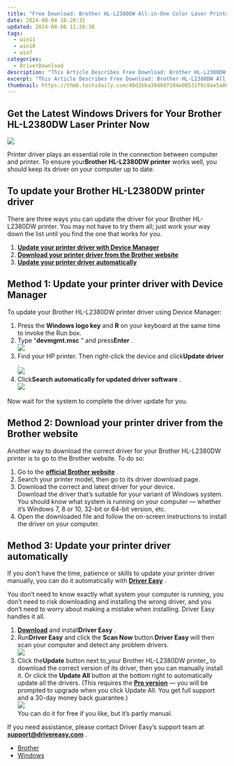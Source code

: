 ```yaml
---
title: "Free Download: Brother HL-L2380DW All-in-One Color Laser Printer Drivers for Windows"
date: 2024-08-04 16:20:31
updated: 2024-08-06 11:26:38
tags:
  - win11
  - win10
  - win7
categories:
  - DriverDownload
description: "This Article Describes Free Download: Brother HL-L2380DW All-in-One Color Laser Printer Drivers for Windows"
excerpt: "This Article Describes Free Download: Brother HL-L2380DW All-in-One Color Laser Printer Drivers for Windows"
thumbnail: https://thmb.techidaily.com/40d2bba30d8d7204e00531f0c8ae5a0019fd1a9406955c448a3c7d8503274e5e.jpg
---
```


## Get the Latest Windows Drivers for Your Brother HL-L2380DW Laser Printer Now

![](https://images.drivereasy.com/wp-content/uploads/2019/01/image-22.png)

 Printer driver plays an essential role in the connection between computer and printer. To ensure your**Brother HL-L2380DW printer** works well, you should keep its driver on your computer up to date.

## To update your Brother HL-L2380DW printer driver

 There are three ways you can update the driver for your Brother HL-L2380DW printer. You may not have to try them all; just work your way down the list until you find the one that works for you.

1. [**Update your printer driver with Device Manager**](https://tools.techidaily.com/drivereasy/download/)
2. **[Download your printer driver from the Brother website](https://tools.techidaily.com/drivereasy/download/)**
3. **[Update your printer driver automatically](https://tools.techidaily.com/drivereasy/download/)**

## Method 1: Update your printer driver with Device Manager

To update your Brother HL-L2380DW printer driver using Device Manager:

1. Press the **Windows logo key** and **R** on your keyboard at the same time to invoke the Run box.
2. Type “**devmgmt.msc** ” and press**Enter** .  
![](https://images.drivereasy.com/wp-content/uploads/2019/01/image.png)
3. Find your HP printer. Then right-click the device and click**Update driver** .  
![](https://images.drivereasy.com/wp-content/uploads/2019/01/image-1.png)
4. Click**Search automatically for updated driver software** .  
![](https://images.drivereasy.com/wp-content/uploads/2019/01/image-2.png)

Now wait for the system to complete the driver update for you.

## Method 2: Download your printer driver from the Brother website

 Another way to download the correct driver for your Brother HL-L2380DW printer is to go to the Brother website. To do so:

1. Go to the **[official Brother website](https://www.brother-usa.com/)**  .
2. Search your printer model, then go to its driver download page.
3. Download the correct and latest driver for your device.  
 Download the driver that’s suitable for your variant of Windows system. You should know what system is running on your computer — whether it’s Windows 7, 8 or 10, 32-bit or 64-bit version, etc.
4. Open the downloaded file and follow the on-screen instructions to install the driver on your computer.

## Method 3: Update your printer driver automatically

 If you don’t have the time, patience or skills to update your printer driver manually, you can do it automatically with **[Driver Easy](https://tools.techidaily.com/drivereasy/download/)**  .

 You don’t need to know exactly what system your computer is running, you don’t need to risk downloading and installing the wrong driver, and you don’t need to worry about making a mistake when installing. Driver Easy handles it all.

1. **[Download](https://tools.techidaily.com/drivereasy/download/)**  and install**Driver Easy** .
2. Run**Driver Easy** and click the **Scan Now** button.**Driver Easy** will then scan your computer and detect any problem drivers.  
![](https://images.drivereasy.com/wp-content/uploads/2019/01/image-11.png)
3. Click the**Update** button next to_your Brother HL-L2380DW printer_ to download the correct version of its driver, then you can manually install it. Or click the **Update All** button at the bottom right to automatically update all the drivers. (This requires the **[Pro version](https://tools.techidaily.com/drivereasy/download/)**  — you will be prompted to upgrade when you click Update All. You get full support and a 30-day money back guarantee.)  
![](https://images.drivereasy.com/wp-content/uploads/2019/01/image-9.png)  
 You can do it for free if you like, but it’s partly manual.

 If you need assistance, please contact Driver Easy’s support team at **[support@drivereasy.com](https://tools.techidaily.com/drivereasy/download/)**  .

* [Brother](https://tools.techidaily.com/drivereasy/download/)
* [Windows](https://tools.techidaily.com/drivereasy/download/)

<ins class="adsbygoogle"
     style="display:block"
     data-ad-format="autorelaxed"
     data-ad-client="ca-pub-7571918770474297"
     data-ad-slot="1223367746"></ins>



<ins class="adsbygoogle"
     style="display:block"
     data-ad-client="ca-pub-7571918770474297"
     data-ad-slot="8358498916"
     data-ad-format="auto"
     data-full-width-responsive="true"></ins>
